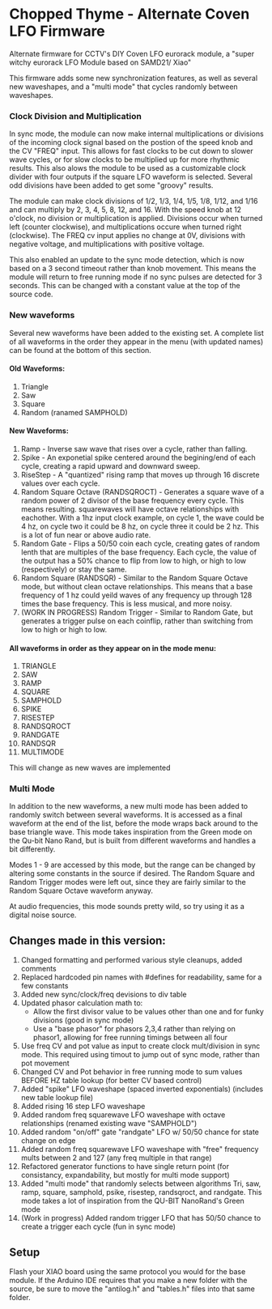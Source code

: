 # Chopped Thyme - Alternate Coven LFO Firmware

Alternate firmware for CCTV's DIY Coven LFO eurorack module, a "super witchy eurorack LFO Module based on SAMD21/ Xiao"

This firmware adds some new synchronization features, as well as several new waveshapes, and a "multi mode" that cycles randomly between waveshapes.

### Clock Division and Multiplication
In sync mode, the module can now make internal multiplications or divisions of the incoming clock signal based on the postion of the speed knob and the CV "FREQ" input. This allows for fast clocks to be cut down to slower wave cycles, or for slow clocks to be multiplied up for more rhythmic results. This also alows the module to be used as a customizable clock divider with four outputs if the square LFO waveform is selected. Several odd divisions have been added to get some "groovy" results.

The module can make clock divisions of 1/2, 1/3, 1/4, 1/5, 1/8, 1/12, and 1/16 and can multiply by 2, 3, 4, 5, 8, 12, and 16. With the speed knob at 12 o'clock, no division or multiplication is applied. Divisions occur when turned left (counter clockwise), and multiplications occure when turned right (clockwise). The FREQ cv input applies no change at 0V, divisions with negative voltage, and multiplications with positive voltage.

This also enabled an update to the sync mode detection, which is now based on a 3 second timeout rather than knob movement. This means the module will return to free running mode if no sync pulses are detected for 3 seconds. This can be changed with a constant value at the top of the source code.

### New waveforms
Several new waveforms have been added to the existing set. A complete list of all waveforms in the order they appear in the menu (with updated names) can be found at the bottom of this section.

#### Old Waveforms:
1. Triangle
2. Saw
3. Square
4. Random (ranamed SAMPHOLD)

#### New Waveforms:
1. Ramp - Inverse saw wave that rises over a cycle, rather than falling.
2. Spike - An exponetial spike centered around the begining/end of each cycle, creating a rapid upward and downward sweep.
3. RiseStep - A "quantized" rising ramp that moves up through 16 discrete values over each cycle.
4. Random Square Octave (RANDSQROCT) - Generates a square wave of a random power of 2 divisor of the base frequency every cycle. This means resulting. squarewaves will have octave relationships with eachother. With a 1hz input clock example, on cycle 1, the wave could be 4 hz, on cycle two it could be 8 hz, on cycle three it could be 2 hz. This is a lot of fun near or above audio rate.
5. Random Gate - Flips a 50/50 coin each cycle, creating gates of random lenth that are multiples of the base frequency. Each cycle, the value of the output has a 50% chance to flip from low to high, or high to low (respectively) or stay the same.
6. Random Square (RANDSQR) - Similar to the Random Square Octave mode, but without clean octave relationships. This means that a base frequency of 1 hz could yeild waves of any frequency up through 128 times the base frequency. This is less musical, and more noisy.
7. (WORK IN PROGRESS) Random Trigger - Similar to Random Gate, but generates a trigger pulse on each coinflip, rather than switching from low to high or high to low.

#### All waveforms in order as they appear on in the mode menu:
1. TRIANGLE    
2. SAW         
3. RAMP        
4. SQUARE      
5. SAMPHOLD     
6. SPIKE       
7. RISESTEP    
8. RANDSQROCT  
9. RANDGATE    
10. RANDSQR     
11. MULTIMODE

This will change as new waves are implemented

### Multi Mode
In addition to the new waveforms, a new multi mode has been added to randomly switch between several waveforms. It is accessed as a final waveform at the end of the list, before the mode wraps back around to the base triangle wave. This mode takes inspiration from the Green mode on the Qu-bit Nano Rand, but is built from different waveforms and handles a bit differently.

Modes 1 - 9 are accessed by this mode, but the range can be changed by altering some constants in the source if desired. The Random Square and Random Trigger modes were left out, since they are fairly similar to the Random Square Octave waveform anyway.

At audio frequencies, this mode sounds pretty wild, so try using it as a digital noise source.

## Changes made in this version:
1. Changed formatting and performed various style cleanups, added comments
2. Replaced hardcoded pin names with #defines for readability, same for a few constants
3. Added new sync/clock/freq devisions to div table
4. Updated phasor calculation math to:
	- Allow the first divisor value to be values other than one and for funky divisions (good in sync mode)
	- Use a "base phasor" for phasors 2,3,4 rather than relying on phasor1, allowing for free running timings between all four
5. Use freq CV and pot value as input to create clock mult/division in sync mode. This required using timout to jump out of sync mode, rather than pot movement
6. Changed CV and Pot behavior in free running mode to sum values BEFORE HZ table lookup (for better CV based control)
7. Added "spike" LFO waveshape (spaced inverted exponentials) (includes new table lookup file)
8. Added rising 16 step LFO waveshape
9. Added random freq squarewave LFO waveshape with octave relationships (renamed existing wave "SAMPHOLD")
10. Added random "on/off" gate "randgate" LFO w/ 50/50 chance for state change on edge
11. Added random freq squarewave LFO waveshape with "free" frequency mults between 2 and 127 (any freq multiple in that range)
12. Refactored generator functions to have single return point (for consistancy, expandability, but mostly for multi mode support)
13. Added "multi mode" that randomly selects between algorithms Tri, saw, ramp, square, samphold, psike, risestep, randsqroct, and randgate. This mode takes a lot of inspiration from the QU-BIT NanoRand's Green mode
14. (Work in progress) Added random trigger LFO that has 50/50 chance to create a trigger each cycle (fun in sync mode)

## Setup

Flash your XIAO board using the same protocol you would for the base module. If the Arduino IDE requires that you make a new folder with the source, be sure to move the "antilog.h" and "tables.h" files into that same folder.
